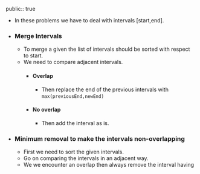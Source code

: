 public:: true

- In these problems we have to deal with intervals [start,end].
- ### Merge Intervals
	- To merge a given the list of intervals should be sorted with respect to start.
	- We need to compare adjacent intervals.
		- #### Overlap
			- Then replace the end of the previous intervals with `max(previousEnd,newEnd)`
		- #### No overlap
			- Then add the interval as is.
- ### Minimum removal to make the intervals non-overlapping
	- First we need to sort the given intervals.
	- Go on comparing the intervals in an adjacent way.
	- We we encounter an overlap then always remove the interval having